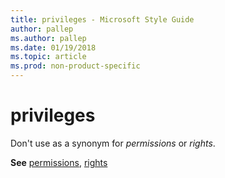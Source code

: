 ```yaml
---
title: privileges - Microsoft Style Guide
author: pallep
ms.author: pallep
ms.date: 01/19/2018
ms.topic: article
ms.prod: non-product-specific
---
```


# privileges

Don't use as a synonym for *permissions* or *rights*. 

**See** [permissions](/style-guide/a-z-word-list-term-collections/p/permissions), [rights](/style-guide/a-z-word-list-term-collections/r/rights)
